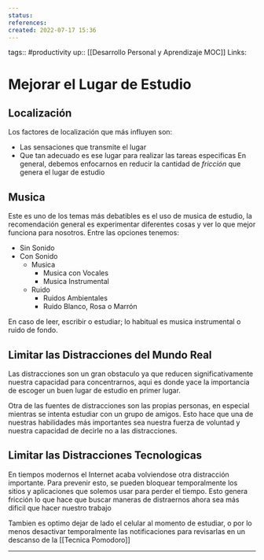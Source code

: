 ```yaml
---
status:
references:
created: 2022-07-17 15:36
---
```

tags:: #productivity
up:: [[Desarrollo Personal y Aprendizaje MOC]]
Links: 
# Mejorar el Lugar de Estudio
## Localización
Los factores de localización que más influyen son:
- Las sensaciones que transmite el lugar
- Que tan adecuado es ese lugar para realizar las tareas especificas
En general, debemos enfocarnos en reducir la cantidad de *fricción* que genera el lugar de estudio

## Musica
Este es uno de los temas más debatibles es el uso de musica de estudio, la recomendación general es experimentar diferentes cosas y ver lo que mejor funciona para nosotros. Entre las opciones tenemos:
- Sin Sonido
- Con Sonido
	- Musica
		- Musica con Vocales
		- Musica Instrumental
	- Ruido
		- Ruidos Ambientales
		- Ruido Blanco, Rosa o Marrón

En caso de leer, escribir o estudiar; lo habitual es musica instrumental o ruido de fondo.

## Limitar las Distracciones del Mundo Real
Las distracciones son un gran obstaculo ya que reducen significativamente nuestra capacidad para concentrarnos, aqui es donde yace la importancia de escoger un buen lugar de estudio en primer lugar.

Otra de las fuentes de distracciones son las propias personas, en especial mientras se intenta estudiar con un grupo de amigos. Esto hace que una de nuestras habilidades más importantes sea nuestra fuerza de voluntad y nuestra capacidad de decirle no a las distracciones.

## Limitar las Distracciones Tecnologicas
En tiempos modernos el Internet acaba volviendose otra distracción importante. Para prevenir esto, se pueden bloquear temporalmente los sitios y aplicaciones que solemos usar para perder el tiempo. Esto genera fricción lo que hace que buscar maneras de distraernos ahora sea más dificil que hacer nuestro trabajo

Tambien es optimo dejar de lado el celular al momento de estudiar, o por lo menos desactivar temporalmente las notificaciones para revisarlas en un descanso de la [[Tecnica Pomodoro]]
___
